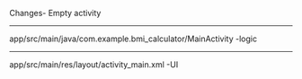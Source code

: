 Changes- Empty activity
________________________________________________________________
app/src/main/java/com.example.bmi_calculator/MainActivity -logic
________________________________________________________________
app/src/main/res/layout/activity_main.xml -UI



